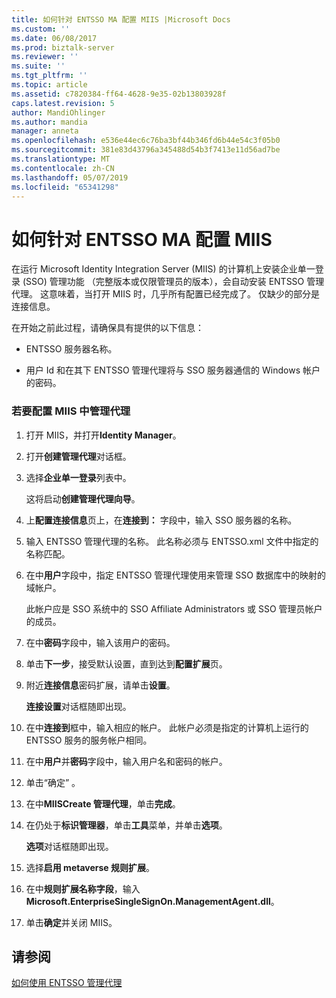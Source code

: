 ```yaml
---
title: 如何针对 ENTSSO MA 配置 MIIS |Microsoft Docs
ms.custom: ''
ms.date: 06/08/2017
ms.prod: biztalk-server
ms.reviewer: ''
ms.suite: ''
ms.tgt_pltfrm: ''
ms.topic: article
ms.assetid: c7820384-ff64-4628-9e35-02b13803928f
caps.latest.revision: 5
author: MandiOhlinger
ms.author: mandia
manager: anneta
ms.openlocfilehash: e536e44ec6c76ba3bf44b346fd6b44e54c3f05b0
ms.sourcegitcommit: 381e83d43796a345488d54b3f7413e11d56ad7be
ms.translationtype: MT
ms.contentlocale: zh-CN
ms.lasthandoff: 05/07/2019
ms.locfileid: "65341298"
---
```

# <a name="how-to-configure-miis-for-entsso-ma"></a>如何针对 ENTSSO MA 配置 MIIS
在运行 Microsoft Identity Integration Server (MIIS) 的计算机上安装企业单一登录 (SSO) 管理功能 （完整版本或仅限管理员的版本），会自动安装 ENTSSO 管理代理。 这意味着，当打开 MIIS 时，几乎所有配置已经完成了。 仅缺少的部分是连接信息。  
  
 在开始之前此过程，请确保具有提供的以下信息：  
  
-   ENTSSO 服务器名称。  
  
-   用户 Id 和在其下 ENTSSO 管理代理将与 SSO 服务器通信的 Windows 帐户的密码。  
  
### <a name="to-configure-the-management-agent-within-miis"></a>若要配置 MIIS 中管理代理  
  
1.  打开 MIIS，并打开**Identity Manager**。  
  
2.  打开**创建管理代理**对话框。  
  
3.  选择**企业单一登录**列表中。  
  
     这将启动**创建管理代理向导**。  
  
4.  上**配置连接信息**页上，在**连接到：** 字段中，输入 SSO 服务器的名称。  
  
5.  输入 ENTSSO 管理代理的名称。 此名称必须与 ENTSSO.xml 文件中指定的名称匹配。  
  
6.  在中**用户**字段中，指定 ENTSSO 管理代理使用来管理 SSO 数据库中的映射的域帐户。  
  
     此帐户应是 SSO 系统中的 SSO Affiliate Administrators 或 SSO 管理员帐户的成员。  
  
7.  在中**密码**字段中，输入该用户的密码。  
  
8.  单击**下一步**，接受默认设置，直到达到**配置扩展**页。  
  
9. 附近**连接信息**密码扩展，请单击**设置**。  
  
     **连接设置**对话框随即出现。  
  
10. 在中**连接到**框中，输入相应的帐户。 此帐户必须是指定的计算机上运行的 ENTSSO 服务的服务帐户相同。  
  
11. 在中**用户**并**密码**字段中，输入用户名和密码的帐户。  
  
12. 单击“确定” 。  
  
13. 在中**MIISCreate 管理代理**，单击**完成**。  
  
14. 在仍处于**标识管理器**，单击**工具**菜单，并单击**选项**。  
  
     **选项**对话框随即出现。  
  
15. 选择**启用 metaverse 规则扩展**。  
  
16. 在中**规则扩展名称字段**，输入**Microsoft.EnterpriseSingleSignOn.ManagementAgent.dll**。  
  
17. 单击**确定**并关闭 MIIS。  
  
## <a name="see-also"></a>请参阅  
 [如何使用 ENTSSO 管理代理](../core/how-to-use-the-entsso-management-agent.md)